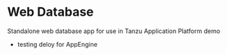 # Web Database

Standalone web database app for use in Tanzu Application Platform demo
- testing deloy for AppEngine
